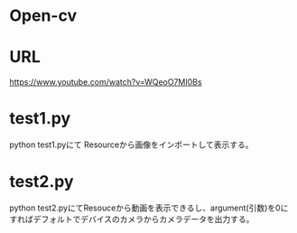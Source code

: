 # Open-cv

# URL

https://www.youtube.com/watch?v=WQeoO7MI0Bs

# test1.py
python test1.pyにて
Resourceから画像をインポートして表示する。

# test2.py
python test2.pyにてResouceから動画を表示できるし、argument(引数)を0にすればデフォルトでデバイスのカメラからカメラデータを出力する。
